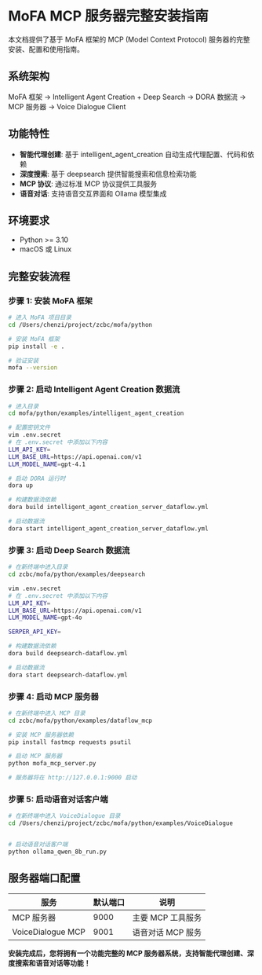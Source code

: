 # MoFA MCP 服务器完整安装指南

本文档提供了基于 MoFA 框架的 MCP (Model Context Protocol) 服务器的完整安装、配置和使用指南。

## 系统架构

MoFA 框架 → Intelligent Agent Creation + Deep Search → DORA 数据流 → MCP 服务器 → Voice Dialogue Client

## 功能特性

- **智能代理创建**: 基于 intelligent_agent_creation 自动生成代理配置、代码和依赖
- **深度搜索**: 基于 deepsearch 提供智能搜索和信息检索功能
- **MCP 协议**: 通过标准 MCP 协议提供工具服务
- **语音对话**: 支持语音交互界面和 Ollama 模型集成

## 环境要求

- Python >= 3.10
- macOS 或 Linux

## 完整安装流程

### 步骤 1: 安装 MoFA 框架  

```bash
# 进入 MoFA 项目目录
cd /Users/chenzi/project/zcbc/mofa/python

# 安装 MoFA 框架
pip install -e .

# 验证安装
mofa --version
```

### 步骤 2: 启动 Intelligent Agent Creation 数据流

```bash
# 进入目录
cd mofa/python/examples/intelligent_agent_creation

# 配置密钥文件
vim .env.secret 
# 在 .env.secret 中添加以下内容
LLM_API_KEY=
LLM_BASE_URL=https://api.openai.com/v1
LLM_MODEL_NAME=gpt-4.1

# 启动 DORA 运行时
dora up

# 构建数据流依赖
dora build intelligent_agent_creation_server_dataflow.yml

# 启动数据流
dora start intelligent_agent_creation_server_dataflow.yml
```

### 步骤 3: 启动 Deep Search 数据流

```bash
# 在新终端中进入目录
cd zcbc/mofa/python/examples/deepsearch

vim .env.secret 
# 在 .env.secret 中添加以下内容
LLM_API_KEY=
LLM_BASE_URL=https://api.openai.com/v1
LLM_MODEL_NAME=gpt-4o

SERPER_API_KEY=

# 构建数据流依赖
dora build deepsearch-dataflow.yml

# 启动数据流
dora start deepsearch-dataflow.yml
```

### 步骤 4: 启动 MCP 服务器

```bash
# 在新终端中进入 MCP 目录
cd zcbc/mofa/python/examples/dataflow_mcp

# 安装 MCP 服务器依赖
pip install fastmcp requests psutil

# 启动 MCP 服务器
python mofa_mcp_server.py

# 服务器将在 http://127.0.0.1:9000 启动
```

### 步骤 5: 启动语音对话客户端

```bash
# 在新终端中进入 VoiceDialogue 目录
cd /Users/chenzi/project/zcbc/mofa/python/examples/VoiceDialogue


# 启动语音对话客户端
python ollama_qwen_8b_run.py
```

## 服务器端口配置

| 服务 | 默认端口 | 说明 |
|------|---------|------|
| MCP 服务器 | 9000 | 主要 MCP 工具服务 |
| VoiceDialogue MCP | 9001 | 语音对话 MCP 服务 |


**安装完成后，您将拥有一个功能完整的 MCP 服务器系统，支持智能代理创建、深度搜索和语音对话等功能！**